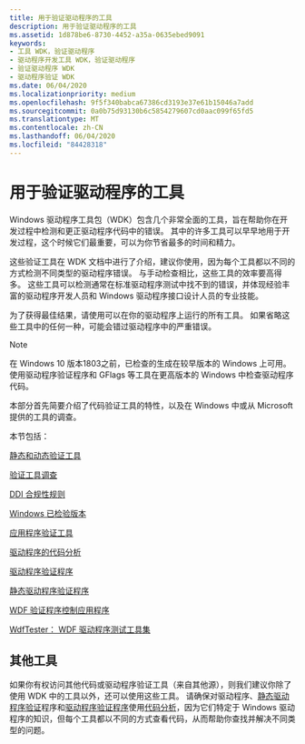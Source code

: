 ```yaml
---
title: 用于验证驱动程序的工具
description: 用于验证驱动程序的工具
ms.assetid: 1d878be6-8730-4452-a35a-0635ebed9091
keywords:
- 工具 WDK，验证驱动程序
- 驱动程序开发工具 WDK，验证驱动程序
- 验证驱动程序 WDK
- 驱动程序验证 WDK
ms.date: 06/04/2020
ms.localizationpriority: medium
ms.openlocfilehash: 9f5f340babca67386cd3193e37e61b15046a7add
ms.sourcegitcommit: 0a0b75d93130b6c5854279607cd0aac099f65fd5
ms.translationtype: MT
ms.contentlocale: zh-CN
ms.lasthandoff: 06/04/2020
ms.locfileid: "84428318"
---
```

# <a name="tools-for-verifying-drivers"></a>用于验证驱动程序的工具

Windows 驱动程序工具包（WDK）包含几个非常全面的工具，旨在帮助你在开发过程中检测和更正驱动程序代码中的错误。 其中的许多工具可以早早地用于开发过程，这个时候它们最重要，可以为你节省最多的时间和精力。

这些验证工具在 WDK 文档中进行了介绍，建议你使用，因为每个工具都以不同的方式检测不同类型的驱动程序错误。 与手动检查相比，这些工具的效率要高得多。 这些工具可以检测通常在标准驱动程序测试中找不到的错误，并体现经验丰富的驱动程序开发人员和 Windows 驱动程序接口设计人员的专业技能。

为了获得最佳结果，请使用可以在你的驱动程序上运行的所有工具。 如果省略这些工具中的任何一种，可能会错过驱动程序中的严重错误。

> [!NOTE]
> 在 Windows 10 版本1803之前，已检查的生成在较早版本的 Windows 上可用。
> 使用驱动程序验证程序和 GFlags 等工具在更高版本的 Windows 中检查驱动程序代码。

本部分首先简要介绍了代码验证工具的特性，以及在 Windows 中或从 Microsoft 提供的工具的调查。

本节包括：

[静态和动态验证工具](static-and-dynamic-verification-tools.md)

[验证工具调查](survey-of-verification-tools.md)

[DDI 合规性规则](https://docs.microsoft.com/windows-hardware/drivers/ddi/index)

[Windows 已检验版本](checked-build-of-windows.md)

[应用程序验证工具](application-verifier.md)

[驱动程序的代码分析](code-analysis-for-drivers.md)

[驱动程序验证程序](driver-verifier.md)

[静态驱动程序验证程序](static-driver-verifier.md)

[WDF 验证程序控制应用程序](wdf-verifier-control-application.md)

[WdfTester： WDF 驱动程序测试工具集](wdftester--wdf-driver-testing-toolset.md)

## <a name="other-tools"></a>其他工具

如果你有权访问其他代码或驱动程序验证工具（来自其他源），则我们建议你除了使用 WDK 中的工具以外，还可以使用这些工具。 请确保对驱动程序、[静态驱动程序验证](static-driver-verifier.md)程序和[驱动程序验证程序](driver-verifier.md)使用[代码分析](code-analysis-for-drivers.md)，因为它们特定于 Windows 驱动程序的知识，但每个工具都以不同的方式查看代码，从而帮助你查找并解决不同类型的问题。
